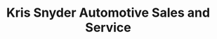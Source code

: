 ---
title: "Kris Snyder Automotive Sales and Service"
url: /allentown/kris-snyder-automotive-sales-and-service/
shop: Autohaus
---